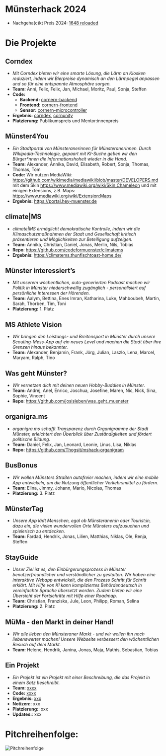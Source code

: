 # Münsterhack 2024

- Nachgeha(c)kt Preis 2024: [1648 reloaded](https://www.lwl.org/pressemitteilungen/nr_mitteilung.php?urlID=59228)

# Die Projekte

## Corndex

- _Mit Corndex bieten wir eine smarte Lösung, die Lärm an Kiosken reduziert, indem wir Bierpreise dynamisch an den Lärmpegel anpassen und so für eine entspannte Atmosphäre sorgen._
- **Team:** Anni, Felix, Felix, Jan, Michael, Moritz, Paul, Sonja, Steffen
- **Code:**
  - **Backend:** [cornern-backend](https://github.com/Just-another-Muensterhack/cornern-backend)
  - **Frontend:** [cornern-frontend](https://github.com/Just-another-Muensterhack/cornern-frontend)
  - **Sensor:** [cornern-microcontroller](https://github.com/Just-another-Muensterhack/cornern-microcontroller)
- **Ergebnis:** [corndex](https://corndex.de/), [cornunity](https://cornunity.de/)
- **Platzierung:** Publikumspreis und Mentor:innenpreis

## Münster4You

- _Ein Stadtportal von Münsteranerinnen für Münsteranerinnen. Durch Wikipedia-Technologie, gepaart mit KI-Suche geben wir den Bürger*nnen die Informationshoheit wieder in die Hand._
- **Team:** Alexander, Annika, David, Elisabeth, Robert, Sonja, Thomas, Thomas, Tom
- **Code:** Wir nutzen MediaWiki: https://github.com/wikimedia/mediawiki/blob/master/DEVELOPERS.md mit dem Skin https://www.mediawiki.org/wiki/Skin:Chameleon und mit einigen Extensions, z.B. Maps: https://www.mediawiki.org/wiki/Extension:Maps  
- **Ergebnis:** https://portal.hey-muenster.de

## climate|MS

- _climate|MS ermöglicht demokratische Kontrolle, indem wir die Klimaschutzmaßnahmen der Stadt und Gesellschaft kritisch präsentieren und Möglichkeiten zur Beteiligung aufzeigen._
- **Team:** Annika, Christian, Daniel, Jonas, Merlin, Nils, Tobias
- **Repo**: https://github.com/codeformuenster/climatems
- **Ergebnis**: https://climatems.thunfischtoast-home.de/

## Münster interessiert’s

- _Mit unserem wöchentlichen, auto-generierten Podcast machen wir Politik in Münster niederschwellig zugänglich - personalisiert auf persönliche Interessen der Hörenden._
- **Team:** Aalym, Bettina, Enes Imran, Katharina, Luke, Mahboubeh, Martin, Sarah, Thorben, Tim, Toni
- **Platzierung:** 1. Platz

## MS Athlete Vision

- _Wir bringen den Leistungs- und Breitensport in Münster durch unsere Scouting-Mess-App auf ein neues Level und machen die Stadt über ihre Grenzen hinaus bekannter._
- **Team:** Alexander, Benjamin, Frank, Jörg, Julian, Laszlo, Lena, Marcel, Maryam, Ralph, Tino

## Was geht Münster?

- _Wir vernetzen dich mit deinen neuen Hobby-Buddies in Münster._
- **Team:** Andrej, Anel, Enrico, Joschua, Josefine, Maren, Nic, Nick, Sina, Sophie, Vincent
- **Repo**: https://github.com/josisleben/was_geht_muenster

## organigra.ms

- _organigra.ms schafft Transparenz durch Organigramme der Stadt Münster, erleichtert den Überblick über Zuständigkeiten und fördert politische Bildung._
- **Team:** Daniel, Felix, Jan, Leonard, Leonie, Linus, Lisa, Niklas
- **Repo:** https://github.com/Thogsit/mshack-organigram

## BusBonus

- _Wir wollen Münsters Straßen autofreier machen, indem wir eine mobile App entwickeln, um die Nutzung öffentlicher Verkehrsmittel zu fördern._
- **Team:** Elina, Jimmy, Johann, Mario, Nicolas, Thomas
- **Platzierung:** 3. Platz

## MünsterTag

- _Unsere App lädt Menschen, egal ob Münsteraner:in oder Tourist:in, dazu ein, die vielen wundervollen Orte Münsters aufzusuchen und spielerisch zu entdecken._
- **Team:** Fardad, Hendrik, Jonas, Lilien, Matthias, Niklas, Ole, Renja, Steffen

## StayGuide

- _Unser Ziel ist es, den Einbürgerungsprozess in Münster benutzerfreundlicher und verständlicher zu gestalten. Wir haben eine interaktive Webapp entwickelt, die den Prozess Schritt für Schritt erklärt. Mit Hilfe von KI kann kompliziertes Behördendeutsch in vereinfachte Sprache übersetzt werden. Zudem bieten wir eine Übersicht der Fortschritte mit Hilfe einer Roadmap._
- **Team:** Christian, Franziska, Jule, Leon, Philipp, Roman, Selina
- **Platzierung:** 2. Platz

## MüMa - den Markt in deiner Hand!

- _Wir alle lieben den Münsteraner Markt - und wir wollen ihn noch liebenswerter machen! Unsere Webseite verbessert den wöchentlichen Besuch auf dem Markt._
- **Team:** Helene, Hendrik, Janina, Jonas, Maja, Mathis, Sebastian, Tobias

## Ein Projekt

- _Ein Projekt ist ein Projekt mit einer Beschreibung, die das Projekt in einem Satz beschreibt._
- **Team:** [xxxx](xxxx)
- **Code:** [xxxx](xxxx)
- **Ergebnis:** [xxx](xxx)
- **Notizen:**: xxx
- **Platzierung:**: xxx
- **Updates:**: xxx

# Pitchreihenfolge:

![Pitchreihenfolge](./images/pitchreihenfolge2024.jpeg)
